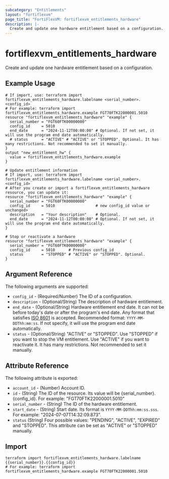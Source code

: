 ```yaml
---
subcategory: "Entitlements"
layout: "fortiflexvm"
page_title: "FortiFlexVM: fortiflexvm_entitlements_hardware"
description: |-
  Create and update one hardware entitlement based on a configuration.
---
```


# fortiflexvm_entitlements_hardware

Create and update one hardware entitlement based on a configuration.


## Example Usage

```hcl
# If import, use: terraform import fortiflexvm_entitlements_hardware.labelname <serial_number>.<config_id>
# For example: terraform import fortiflexvm_entitlements_hardware.example FGT70FTK22000001.5010
resource "fortiflexvm_entitlements_hardware" "example" {
  serial_number = "FGT60FTK00000000"
  config_id     = 5010
  end_date      = "2024-11-12T00:00:00" # Optional. If not set, it will use the program end date automatically.
  # status      = "ACTIVE" # "ACTIVE" or "STOPPED". Optional. It has many restrictions. Not recommended to set it manually.
}
output "new_entitlement_hw" {
  value = fortiflexvm_entitlements_hardware.example
}

# Update entitlement information
# If import, use: terraform import fortiflexvm_entitlements_hardware.labelname <serial_number>.<config_id>
# After you create or import a fortiflexvm_entitlements_hardware resource, you can update it:
resource "fortiflexvm_entitlements_hardware" "example" {
  serial_number = "FGT60FTK00000000"
  config_id     = 5010                  # new config_id value or unchanged>
  description   = "Your description"    # Optional.
  end_date      = "2024-11-12T00:00:00" # Optional. If not set, it will use the program end date automatically.
}

# Stop or reactivate a hardware
resource "fortiflexvm_entitlements_hardware" "example" {
  serial_number = "FGT60FTK00000000"
  config_id     = 5010      # Previous config_id
  status        = "STOPPED" # "ACTIVE" or "STOPPED". Optional.
}
```

## Argument Reference

The following arguments are supported:

* `config_id` - (Required/Number) The ID of a configuration.
* `description` - (Optional/String) The description of hardware entitlement.
* `end_date` - (Optional/String) Hardware entitlement end date. It can not be before today's date or after the program's end date. Any format that satisfies [ISO 8601](https://www.w3.org/TR/NOTE-datetime-970915.html) is accepted. Recommended format: `YYYY-MM-DDThh:mm:ss`. If not specify, it will use the program end date automatically.
* `status` - (Optional/String) "ACTIVE" or "STOPPED". Use "STOPPED" if you want to stop the VM entitlement. Use "ACTIVE" if you want to reactivate it. It has many restrictions. Not recommended to set it manually.

## Attribute Reference

The following attribute is exported:

* `account_id` - (Number) Account ID.
* `id` - (String) The ID of the resource. Its value will be {serial_number}.{config_id}. For example: "FGT70FTK22000001.5010"
* `serial_number` - (String) The ID of the hardware entitlement.
* `start_date` - (String) Start date. Its format is `YYYY-MM-DDThh:mm:ss.sss`. For example: "2024-07-07T14:32:09.873".
* `status` (String) Four possible values: "PENDING", "ACTIVE", "EXPIRED" and "STOPPED". This attribute can be set as "ACTIVE" or "STOPPED" manually.

## Import

```
terraform import fortiflexvm_entitlements_hardware.labelname {{serial_number}}.{{config_id}}
# For example: terraform import fortiflexvm_entitlements_hardware.example FGT70FTK22000001.5010
```
